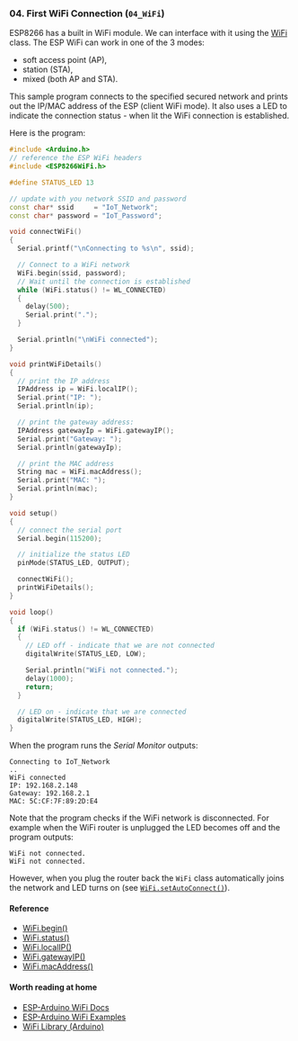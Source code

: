 ### 04. First WiFi Connection (`04_WiFi`)

ESP8266 has a built in WiFi module. We can interface with it using the [WiFi](https://github.com/esp8266/Arduino/blob/master/doc/esp8266wifi/station-class.md#station-class) class.
The ESP WiFi can work in one of the 3 modes:
* soft access point (AP),
* station (STA),
* mixed (both AP and STA).

This sample program connects to the specified secured network and prints out the IP/MAC address of the ESP (client WiFi mode).
It also uses a LED to indicate the connection status - when lit the WiFi connection is established.

Here is the program:

```cpp
#include <Arduino.h>
// reference the ESP WiFi headers
#include <ESP8266WiFi.h>

#define STATUS_LED 13

// update with you network SSID and password
const char* ssid     = "IoT_Network";
const char* password = "IoT_Password";

void connectWiFi()
{
  Serial.printf("\nConnecting to %s\n", ssid);

  // Connect to a WiFi network
  WiFi.begin(ssid, password);
  // Wait until the connection is established
  while (WiFi.status() != WL_CONNECTED)
  {
    delay(500);
    Serial.print(".");
  }

  Serial.println("\nWiFi connected");
}

void printWiFiDetails()
{
  // print the IP address
  IPAddress ip = WiFi.localIP();
  Serial.print("IP: ");
  Serial.println(ip);

  // print the gateway address:
  IPAddress gatewayIp = WiFi.gatewayIP();
  Serial.print("Gateway: ");
  Serial.println(gatewayIp);

  // print the MAC address
  String mac = WiFi.macAddress();
  Serial.print("MAC: ");
  Serial.println(mac);
}

void setup()
{
  // connect the serial port
  Serial.begin(115200);

  // initialize the status LED
  pinMode(STATUS_LED, OUTPUT);

  connectWiFi();
  printWiFiDetails();
}

void loop()
{
  if (WiFi.status() != WL_CONNECTED)
  {
    // LED off - indicate that we are not connected
    digitalWrite(STATUS_LED, LOW);

    Serial.println("WiFi not connected.");
    delay(1000);
    return;
  }

  // LED on - indicate that we are connected
  digitalWrite(STATUS_LED, HIGH);
}
```

When the program runs the *Serial Monitor* outputs:
```
Connecting to IoT_Network
..
WiFi connected
IP: 192.168.2.148
Gateway: 192.168.2.1
MAC: 5C:CF:7F:89:2D:E4
```

Note that the program checks if the WiFi network is disconnected.
For example when the WiFi router is unplugged the LED becomes off and the program outputs:
```
WiFi not connected.
WiFi not connected.
```

However, when you plug the router back the `WiFi` class automatically joins the network and LED turns on (see [`WiFi.setAutoConnect()`](https://github.com/esp8266/Arduino/blob/master/doc/esp8266wifi/station-class.md#setautoconnect)).

#### Reference
* [WiFi.begin()](https://github.com/esp8266/Arduino/blob/master/doc/esp8266wifi/station-class.md#begin)
* [WiFi.status()](https://github.com/esp8266/Arduino/blob/master/doc/esp8266wifi/station-class.md#status)
* [WiFi.localIP()](https://github.com/esp8266/Arduino/blob/master/doc/esp8266wifi/station-class.md#localip)
* [WiFi.gatewayIP()](https://github.com/esp8266/Arduino/blob/master/doc/esp8266wifi/station-class.md#gatewayip)
* [WiFi.macAddress()](https://github.com/esp8266/Arduino/blob/master/doc/esp8266wifi/station-class.md#macaddress)

#### Worth reading at home
* [ESP-Arduino WiFi Docs](https://github.com/esp8266/Arduino/blob/master/doc/esp8266wifi/station-class.md)
* [ESP-Arduino WiFi Examples](https://github.com/esp8266/Arduino/tree/master/libraries/ESP8266WiFi/examples)
* [WiFi Library (Arduino)](https://www.arduino.cc/en/Reference/WiFi)
